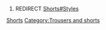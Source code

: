 1.  REDIRECT [Shorts#Styles](Shorts#Styles "wikilink")

[Shorts](Category:Leather_clothing "wikilink") [Category:Trousers and
shorts](Category:Trousers_and_shorts "wikilink")